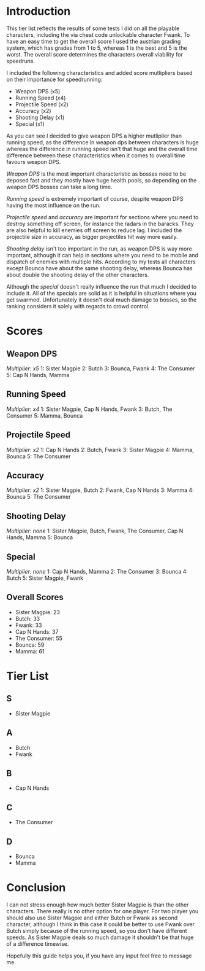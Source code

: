 # Introduction

This tier list reflects the results of some tests I did on all the playable characters, including the via cheat code unlockable character Fwank.
To have an easy time to get the overall score I used the austrian grading system, which has grades from 1 to 5, whereas 1 is the best and 5 is the worst. The overall score determines the characters overall viability for speedruns.

I included the following characteristics and added score mutlipliers based on their importance for speedrunning:
* Weapon DPS (x5)
* Running Speed (x4)
* Projectile Speed (x2)
* Accuracy (x2)
* Shooting Delay (x1)
* Special (x1)

As you can see I decided to give weapon DPS a higher mutliplier than running speed, as the difference in weapon dps between characters is huge whereas the difference in running speed isn't that huge and the overall time difference between these characteristics when it comes to overall time favours weapon DPS.

*Weapon DPS* is the most important characteristic as bosses need to be deposed fast and they mostly have huge health pools, so depending on the weapon DPS bosses can take a long time.

*Running speed* is extremely important of course, despite weapon DPS having the most influence on the run.

*Projectile speed* and *accuracy* are important for sections where you need to destroy something off screen, for instance the radars in the baracks. They are also helpful to kill enemies off screen to reduce lag. I included the projectile size in accuracy, as bigger projectiles hit way more easily.

*Shooting delay* isn't too important in the run, as weapon DPS is way more important, although it can help in sections where you need to be mobile and dispatch of enemies with multiple hits. According to my tests all characters except Bounca have about the same shooting delay, whereas Bounca has about double the shooting delay of the other characters.

Although the *special* doesn't really influence the run that much I decided to include it. All of the specials are solid as it is helpful in situations where you get swarmed. Unfortunately it doesn't deal much damage to bosses, so the ranking considers it solely with regards to crowd control.

# Scores

## Weapon DPS
*Multiplier: x5*
1: Sister Magpie
2: Butch
3: Bounca, Fwank
4: The Consumer
5: Cap N Hands, Mamma

## Running Speed
*Multiplier: x4*
1: Sister Magpie, Cap N Hands, Fwank
3: Butch, The Consumer
5: Mamma, Bounca

## Projectile Speed
*Multiplier: x2*
1: Cap N Hands
2: Butch, Fwank
3: Sister Magpie
4: Mamma, Bounca
5: The Consumer

## Accuracy
*Multiplier: x2*
1: Sister Magpie, Butch
2: Fwank, Cap N Hands
3: Mamma
4: Bounca
5: The Consumer

## Shooting Delay
*Multiplier: none*
1: Sister Magpie, Butch, Fwank, The Consumer, Cap N Hands, Mamma
5: Bounca

## Special
*Multiplier: none*
1: Cap N Hands, Mamma
2: The Consumer
3: Bounca
4: Butch
5: Sister Magpie, Fwank

## Overall Scores
* Sister Magpie: 23
* Butch: 33
* Fwank: 33
* Cap N Hands: 37
* The Consumer: 55
* Bounca: 59
* Mamma: 61

# Tier List

## S
* Sister Magpie
## A
* Butch
* Fwank
## B
* Cap N Hands
## C
* The Consumer
## D
* Bounca
* Mamma

# Conclusion

I can not stress enough how much better Sister Magpie is than the other characters. There really is no other option for one player.
For two player you should also use Sister Magpie and either Butch or Fwank as second character, although I think in this case it could be better to use Fwank over Butch simply because of the running speed, so you don't have different speeds. As Sister Magpie deals so much damage it shouldn't be that huge of a difference timewise.

Hopefully this guide helps you, if you have any input feel free to message me.
